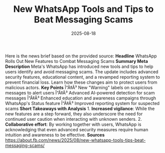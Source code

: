 ﻿---
title: New WhatsApp Tools and Tips to Beat Messaging Scams
date: '2025-08-18'
category: Markets
image: "/images/generated/briefs/2025-08-18/new-whatsapp-tools-and-tips-to-beat-messaging-scams.svg"

summary: ''
slug: new whatsapp tools and tips to beat messaging scams
source_urls:
- https://about.fb.com/news/2025/08/new-whatsapp-tools-tips-beat-messaging-scams/
seo:
  title: New WhatsApp Tools and Tips to Beat Messaging Scams | Hash n Hedge
  description: ''
  keywords:
  - news
  - markets
  - brief
---

Here is the news brief based on the provided source:  **Headline** WhatsApp Rolls Out New Features to Combat Messaging Scams  **Summary Meta Description** Meta's WhatsApp has introduced new tools and tips to help users identify and avoid messaging scams. The update includes advanced security features, educational content, and a revamped reporting system to prevent financial loss. Learn how these changes aim to protect users from malicious actors.  **Key Points**  Î“Ã‡Ã³ New "Warning" labels on suspicious messages to alert users Î“Ã‡Ã³ Advanced AI-powered detection for scam messages Î“Ã‡Ã³ Enhanced education and awareness campaigns through WhatsApp's Status feature Î“Ã‡Ã³ Improved reporting system for suspected scams  **Short Takeaways with Analysis**  1. **Increased vigilance**: While the new features are a step forward, they also underscore the need for continued user caution when interacting with unknown senders. 2. **Collaborative effort**: By working together with users, WhatsApp is acknowledging that even advanced security measures require human intuition and awareness to be effective.  **Sources** https://about.fb.com/news/2025/08/new-whatsapp-tools-tips-beat-messaging-scams/ 
